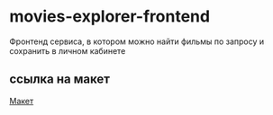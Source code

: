 # movies-explorer-frontend

Фронтенд сервиса, в котором можно найти фильмы по запросу и сохранить в личном кабинете

## ссылка на макет

[Макет](https://drive.google.com/file/d/1lArPHYtq9RC6vWlTkVAS1NcM7K7l-sDS/view?usp=share_link)
